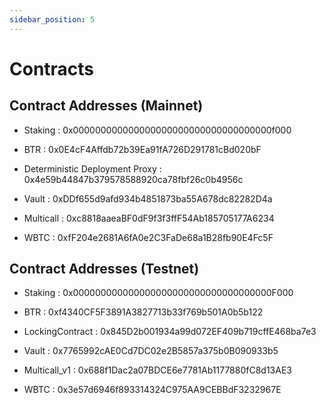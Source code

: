 ```yaml
---
sidebar_position: 5
---
```


# Contracts

## Contract Addresses (Mainnet)
- Staking : 0x000000000000000000000000000000000000f000

- BTR : 0x0E4cF4Affdb72b39Ea91fA726D291781cBd020bF

- Deterministic Deployment Proxy : 0x4e59b44847b379578588920ca78fbf26c0b4956c

- Vault : 0xDDf655d9afd934b4851873ba55A678dc82282D4a

- Multicall : 0xc8818aaeaBF0dF9f3f3ffF54Ab185705177A6234

- WBTC : 0xfF204e2681A6fA0e2C3FaDe68a1B28fb90E4Fc5F

## Contract Addresses (Testnet)
- Staking : 0x000000000000000000000000000000000000F000

- BTR : 0xf4340CF5F3891A3827713b33f769b501A0b5b122

- LockingContract : 0x845D2b001934a99d072EF409b719cffE468ba7e3

- Vault : 0x7765992cAE0Cd7DC02e2B5857a375b0B090933b5

- Multicall_v1 : 0x688f1Dac2a07BDCE6e7781Ab1177880fC8d13AE3

- WBTC : 0x3e57d6946f893314324C975AA9CEBBdF3232967E